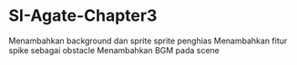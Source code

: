 # SI-Agate-Chapter3
Menambahkan background dan sprite sprite penghias
Menambahkan fitur spike sebagai obstacle
Menambahkan BGM pada scene
